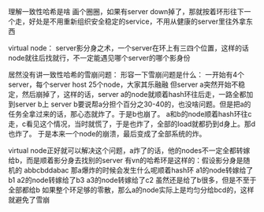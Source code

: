 理解一致性哈希是啥
画个圈圈，如果有server down掉了，那就按着环形往下一个走，好处是不用重新组织安全稳定的service，不用从健康的server里往外拿东西

virtual node：
server影分身之术，一个server在环上有三四个位置，这样的话node就往后找就行，不一定能遇见哪个server的哪个影身份

居然没有讲一致性哈希的雪崩问题：
形容一下雪崩问题是什么：
一开始有4个server，每个server host 25个node，大家其乐融融
但server a突然开始不稳定，然后崩掉了，这样的话，server a的node就顺着hash环往后走，一路全都加到server b上
server b要说帮a分担个百分之30-40的，也没啥问题。但是把a的任务全拿过来的话，那心态就炸了。于是b也崩了。
a和b的node顺着hash环往c走，c看见这个情况，当时就慌了，于是也炸了，全部的load就都扔到d身上。那d也炸了。
于是本来一个node的崩溃，最后变成了全部系统的炸。

virtual node正好就可以解决这个问题，a炸了的话，他的nodes不一定全都转嫁给b，而是顺着影分身去找别的server
有vn的哈希环是这样的：假设影分身是随机的
abbcbddabac
那a爆炸的时候会发生什么呢顺着hash环
a1的node转嫁给了b1
a2的node转嫁给了b3
a3的node转嫁给了c2
虽然还是给了b很多，但是不至于全部都给b
如果整个环足够的零散，那么a的node实际上是均匀分给bcd的，这样就避免了雪崩


